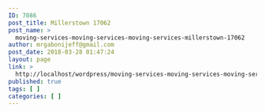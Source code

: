 ```yaml
---
ID: 7086
post_title: Millerstown 17062
post_name: >
  moving-services-moving-services-moving-services-millerstown-17062
author: mrgabonijeff@gmail.com
post_date: 2018-03-28 01:47:24
layout: page
link: >
  http://localhost/wordpress/moving-services-moving-services-moving-services-millerstown-17062/
published: true
tags: [ ]
categories: [ ]
---
```

